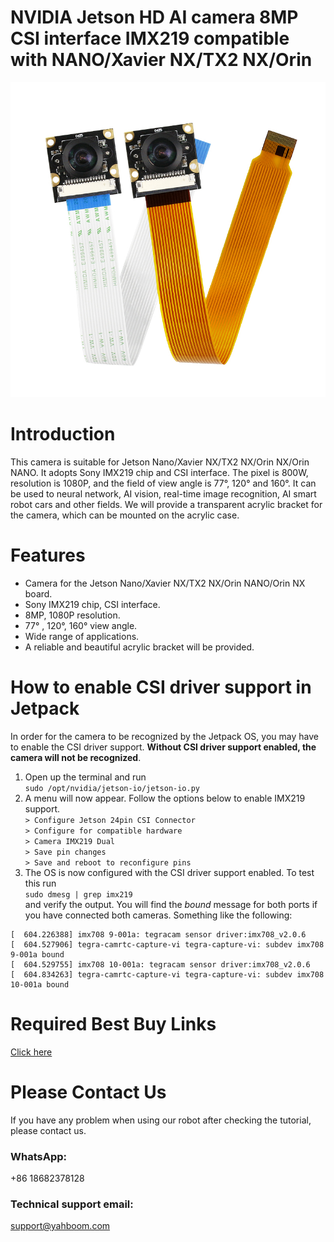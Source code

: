# NVIDIA Jetson HD AI camera 8MP CSI interface IMX219 compatible with NANO/Xavier NX/TX2 NX/Orin
![](https://github.com/YahboomTechnology/Jetson-Camera/blob/master/Jetson_Camera.jpg)
# Introduction
This camera is suitable for Jetson Nano/Xavier NX/TX2 NX/Orin NX/Orin NANO. It adopts Sony IMX219 chip and CSI interface. The pixel is 800W, resolution is 1080P, and the field of view angle is 77°, 120° and 160°. It can be used to neural network, AI vision, real-time image recognition, AI smart robot cars and other fields. We will provide a transparent acrylic bracket for the camera, which can be mounted on the acrylic case.
# Features
* Camera for the Jetson Nano/Xavier NX/TX2 NX/Orin NANO/Orin NX board.
* Sony IMX219 chip, CSI interface.
* 8MP, 1080P resolution.
* 77° , 120°, 160° view angle.
* Wide range of applications.
* A reliable and beautiful acrylic bracket will be provided.
# How to enable CSI driver support in Jetpack
In order for the camera to be recognized by the Jetpack OS, you may have to enable the CSI driver support.
**Without CSI driver support enabled, the camera will not be recognized**.
1. Open up the terminal and run  
`sudo /opt/nvidia/jetson-io/jetson-io.py`
1. A menu will now appear.  Follow the options below to enable IMX219 support.  
`> Configure Jetson 24pin CSI Connector`  
`> Configure for compatible hardware`  
`> Camera IMX219 Dual`  
`> Save pin changes`  
`> Save and reboot to reconfigure pins`  
1. The OS is now configured with the CSI driver support enabled.  To test this run  
`sudo dmesg | grep imx219`  
and verify the output.  You will find the *bound* message for both ports if you have connected both cameras.  Something like the following:
```
[  604.226388] imx708 9-001a: tegracam sensor driver:imx708_v2.0.6
[  604.527906] tegra-camrtc-capture-vi tegra-capture-vi: subdev imx708 9-001a bound
[  604.529755] imx708 10-001a: tegracam sensor driver:imx708_v2.0.6
[  604.834263] tegra-camrtc-capture-vi tegra-capture-vi: subdev imx708 10-001a bound
```

# Required Best Buy Links
[Click here](https://category.yahboom.net/products/jetson-nano-camera)

# Please Contact Us
If you have any problem when using our robot after checking the tutorial, please contact us.

### WhatsApp:
+86 18682378128

### Technical support email: 
support@yahboom.com
